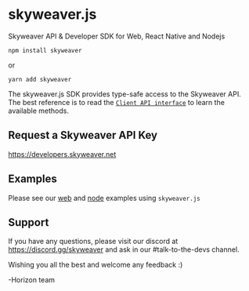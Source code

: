 skyweaver.js
============

Skyweaver API & Developer SDK for Web, React Native and Nodejs

`npm install skyweaver`

or

`yarn add skyweaver`

The skyweaver.js SDK provides type-safe access to the Skyweaver API. The best
reference is to read the [`Client API interface`](/src/skyweaver-api.gen.ts) to
learn the available methods.


## Request a Skyweaver API Key

https://developers.skyweaver.net


## Examples

Please see our [web](/examples/web-app/) and [node](/examples/node-app/) examples using `skyweaver.js`


## Support

If you have any questions, please visit our discord at https://discord.gg/skyweaver
and ask in our #talk-to-the-devs channel.

Wishing you all the best and welcome any feedback :)

-Horizon team
